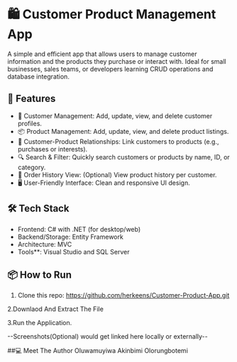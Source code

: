 # 🛍️ Customer Product Management App

A simple and efficient app that allows users to manage customer information and the products they purchase or interact with. Ideal for small businesses, sales teams, or developers learning CRUD operations and database integration.

## 🚀 Features

- 👤 Customer Management: Add, update, view, and delete customer profiles.
- 📦 Product Management: Add, update, view, and delete product listings.
- 🔗 Customer-Product Relationships: Link customers to products (e.g., purchases or interests).
- 🔍 Search & Filter: Quickly search customers or products by name, ID, or category.
- 🧾 Order History View: (Optional) View product history per customer.
- 🖥️ User-Friendly Interface: Clean and responsive UI design.

## 🛠️ Tech Stack

- Frontend: C# with .NET (for desktop/web)
- Backend/Storage: Entity Framework
- Architecture: MVC 
- Tools**: Visual Studio and SQL Server 

## 📦 How to Run

1. Clone this repo:
   https://github.com/herkeens/Customer-Product-App.git


2.Downlaod And Extract The File


3.Run the Application.



--Screenshots(Optional) would get linked here locally or externally--

##💻 Meet The Author
Oluwamuyiwa Akinbimi Olorungbotemi

